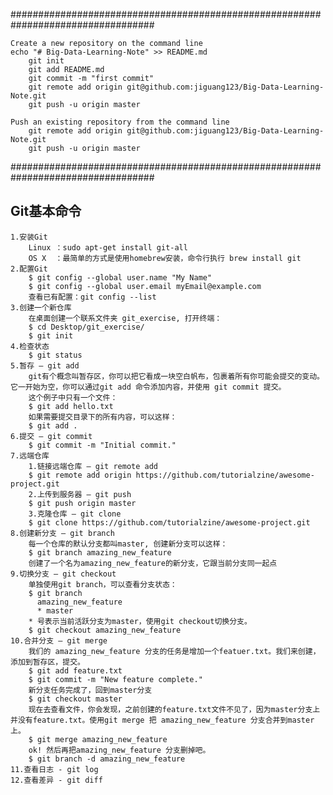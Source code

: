 ##################################################################################
	
	Create a new repository on the command line
	echo "# Big-Data-Learning-Note" >> README.md
		git init
		git add README.md
		git commit -m "first commit"
		git remote add origin git@github.com:jiguang123/Big-Data-Learning-Note.git
		git push -u origin master

	Push an existing repository from the command line
	 	git remote add origin git@github.com:jiguang123/Big-Data-Learning-Note.git
		git push -u origin master
##################################################################################

## Git基本命令


	1.安装Git
		Linux ：sudo apt-get install git-all
		OS X  ：最简单的方式是使用homebrew安装，命令行执行 brew install git
	2.配置Git
		$ git config --global user.name "My Name"
		$ git config --global user.email myEmail@example.com
		查看已有配置：git config --list
	3.创建一个新仓库
		在桌面创建一个联系文件夹 git_exercise, 打开终端：
		$ cd Desktop/git_exercise/
		$ git init
	4.检查状态 
		$ git status
	5.暂存 – git add
		git有个概念叫暂存区，你可以把它看成一块空白帆布，包裹着所有你可能会提交的变动。它一开始为空，你可以通过git add 命令添加内容，并使用 git commit 提交。
		这个例子中只有一个文件：
		$ git add hello.txt
		如果需要提交目录下的所有内容，可以这样：
		$ git add .
	6.提交 – git commit
		$ git commit -m "Initial commit."
	7.远端仓库
		1.链接远端仓库 – git remote add
		$ git remote add origin https://github.com/tutorialzine/awesome-project.git
		2.上传到服务器 – git push
		$ git push origin master
		3.克隆仓库 – git clone
		$ git clone https://github.com/tutorialzine/awesome-project.git
	8.创建新分支 – git branch
		每一个仓库的默认分支都叫master, 创建新分支可以这样：
		$ git branch amazing_new_feature
		创建了一个名为amazing_new_feature的新分支，它跟当前分支同一起点
	9.切换分支 – git checkout
		单独使用git branch，可以查看分支状态：
		$ git branch
		  amazing_new_feature
		  * master
		* 号表示当前活跃分支为master，使用git checkout切换分支。
		$ git checkout amazing_new_feature
	10.合并分支 – git merge
		我们的 amazing_new_feature 分支的任务是增加一个featuer.txt。我们来创建，添加到暂存区，提交。
		$ git add feature.txt
		$ git commit -m "New feature complete."
		新分支任务完成了，回到master分支
		$ git checkout master
		现在去查看文件，你会发现，之前创建的feature.txt文件不见了，因为master分支上并没有feature.txt。使用git merge 把 amazing_new_feature 分支合并到master上。
		$ git merge amazing_new_feature
		ok! 然后再把amazing_new_feature 分支删掉吧。
		$ git branch -d amazing_new_feature
	11.查看日志 - git log 
	12.查看差异 - git diff
